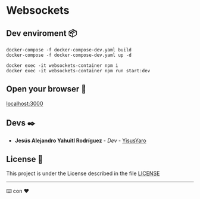 # Websockets

## Dev enviroment 📦

```
docker-compose -f docker-compose-dev.yaml build
docker-compose -f docker-compose-dev.yaml up -d

docker exec -it websockets-container npm i
docker exec -it websockets-container npm run start:dev

```

## Open your browser 🚀

[localhost:3000](http://localhost:3000)

## Devs ✒️

* **Jesús Alejandro Yahuitl Rodríguez** - *Dev* - [YisusYaro](https://github.com/YisusYaro/)


## License 📄

This project is under the License described in the file [LICENSE](LICENSE)

---
⌨️ con ❤️
